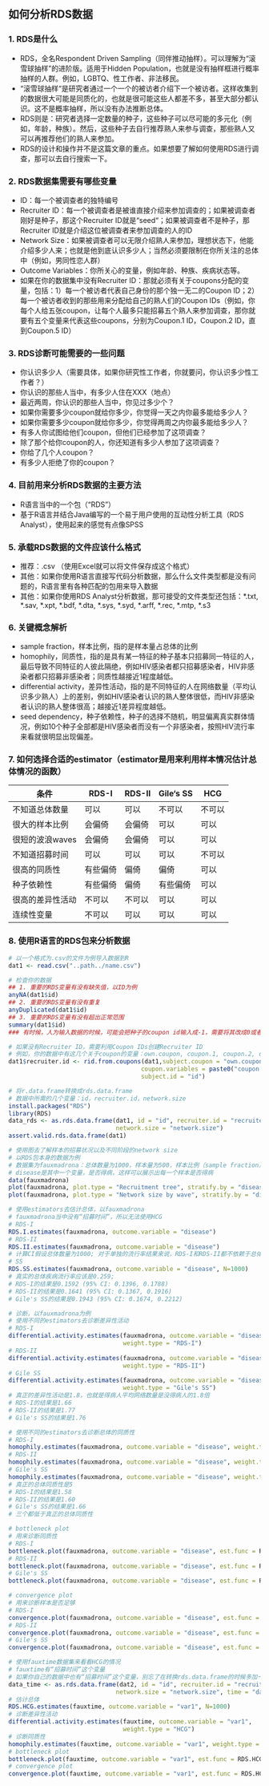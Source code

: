 ## 如何分析RDS数据

### 1. RDS是什么
- RDS，全名Respondent Driven Sampling（同伴推动抽样）。可以理解为“滚雪球抽样”的进阶版。适用于Hidden Population，也就是没有抽样框进行概率抽样的人群。例如，LGBTQ、性工作者、非法移民。
- “滚雪球抽样“是研究者通过一个一个的被访者介绍下一个被访者。这样收集到的数据很大可能是同质化的，也就是很可能这些人都差不多，甚至大部分都认识。这不是概率抽样，所以没有办法推断总体。
- RDS则是：研究者选择一定数量的种子，这些种子可以尽可能的多元化（例如，年龄，种族）。然后，这些种子去自行推荐熟人来参与调查，那些熟人又可以再推荐他们的熟人来参加。
- RDS的设计和操作并不是这篇文章的重点。如果想要了解如何使用RDS进行调查，那可以去自行搜索一下。

### 2. RDS数据集需要有哪些变量
- ID：每一个被调查者的独特编号
- Recruiter ID：每一个被调查者是被谁直接介绍来参加调查的；如果被调查者刚好是种子，那这个Recruiter ID就是“seed“；如果被调查者不是种子，那Recruiter ID就是介绍这位被调查者来参加调查的人的ID
- Network Size：如果被调查者可以无限介绍熟人来参加，理想状态下，他能介绍多少人来；也就是他到底认识多少人；当然必须要限制在你所关注的总体中（例如，男同性恋人群）
- Outcome Variables：你所关心的变量，例如年龄、种族、疾病状态等。
- 如果在你的数据集中没有Recruiter ID：那就必须有关于coupons分配的变量，包括：1）每一个被访者代表自己身份的那个独一无二的Coupon ID；2）每一个被访者收到的那些用来分配给自己的熟人们的Coupon IDs（例如，你每个人给五张coupon，让每个人最多只能招募五个熟人来参加调查，那你就要有五个变量来代表这些coupons，分别为Coupon.1 ID，Coupon.2 ID，直到Coupon.5 ID）

### 3. RDS诊断可能需要的一些问题
- 你认识多少人（需要具体，如果你研究性工作者，你就要问，你认识多少性工作者？）
- 你认识的那些人当中，有多少人住在XXX（地点）
- 最近两周，你认识的那些人当中，你见过多少个？
- 如果你需要多少coupon就给你多少，你觉得一天之内你最多能给多少人？
- 如果你需要多少coupon就给你多少，你觉得两周之内你最多能给多少人？
- 有多人你试图给他们coupon，但他们已经参加了这项调查？
- 除了那个给你coupon的人，你还知道有多少人参加了这项调查？
- 你给了几个人coupon？
- 有多少人拒绝了你的coupon？

### 4. 目前用来分析RDS数据的主要方法
- R语言当中的一个包（“RDS”）
- 基于R语言并结合Java编写的一个易于用户使用的互动性分析工具（RDS Analyst），使用起来的感觉有点像SPSS

### 5. 承载RDS数据的文件应该什么格式
- 推荐：.csv （使用Excel就可以将文件保存成这个格式）
- 其他：如果你使用R语言直接写代码分析数据，那么什么文件类型都是没有问题的，R语言里有各种匹配的包用来导入数据
- 其他：如果你使用RDS Analyst分析数据，那可接受的文件类型还包括：*.txt, *.sav, *.xpt, *.bdf, *.dta, *.sys, *.syd, *.arff, *.rec, *.mtp, *.s3

### 6. 关键概念解析
- sample fraction，样本比例，指的是样本量占总体的比例
- homophily，同质性，指的是具有某一特征的种子基本只招募同一特征的人，最后导致不同特征的人彼此隔绝，例如HIV感染者都只招募感染者，HIV非感染者都只招募非感染者；同质性越接近1程度越低。
- differential activity，差异性活动，指的是不同特征的人在网络数量（平均认识多少熟人）上的差别，例如HIV感染者认识的熟人整体很低，而HIV非感染者认识的熟人整体很高；越接近1差异程度越低。
- seed dependency，种子依赖性，种子的选择不随机，明显偏离真实群体情况，例如10个种子全部都是HIV感染者而没有一个非感染者，按照HIV流行率来看就很明显出现偏差。

### 7. 如何选择合适的estimator（estimator是用来利用样本情况估计总体情况的函数）
条件 |  RDS-I  |  RDS-II  |  Gile‘s SS  |  HCG
---  |---      |---      |---           |---
不知道总体数量 |  可以 |  可以 | 不可以 | 不可以
很大的样本比例 |  会偏倚 | 会偏倚 | 可以 | 可以
很短的波浪waves  |  会偏倚 | 会偏倚 | 可以 | 可以
不知道招募时间 |  可以 |  可以 | 可以 | 不可以
很高的同质性  |  有些偏倚 | 偏倚 | 偏倚 | 可以
种子依赖性   |  有些偏倚 | 偏倚 | 有些偏倚 | 可以
很高的差异性活动 |  不可以 |  不可以 | 可以 | 可以
连续性变量 |  不可以 |  可以 | 可以 | 可以

### 8. 使用R语言的RDS包来分析数据
``` R
# 以一个格式为.csv的文件为例导入数据到R
dat1 <- read.csv("..path../name.csv")

# 检查你的数据
## 1. 重要的RDS变量有没有缺失值，以ID为例
anyNA(dat1$id)
## 2. 重要的RDS变量有没有重复
anyDuplicated(dat1$id)
## 3. 重要的RDS变量有没有超出正常范围
summary(dat1$id)
### 有时候，人为输入数据的时候，可能会把种子的coupon id输入成-1，需要将其改成0或者NA

# 如果没有Recruiter ID，需要利用Coupon IDs创建Recruiter ID
# 例如，你的数据中有这几个关于coupon的变量：own.coupon, coupon.1, coupon.2, coupon.3, coupon.4, coupon.5
dat1$recruiter.id <- rid.from.coupons(dat1,subject.coupon = "own.coupon",
                                     coupon.variables = paste0("coupon.",1:5),
                                     subject.id = "id")

# 将r.data.frame转换成rds.data.frame
# 数据中所需的几个变量：id，recruiter.id，network.size
install.packages("RDS")
library(RDS)
data_rds <- as.rds.data.frame(dat1, id = "id", recruiter.id = "recruiter.id", 
                              network.size = "network.size")
assert.valid.rds.data.frame(dat1)
```
``` R
# 使用图去了解样本的招募状况以及不同阶段的network size
# 以RDS包本身的数据为例
# 数据集为fauxmadrona：总体数量为1000，样本量为500，样本比例（sample fraction）为50%，同质性（Homophily）是5，差异性活动（Differential Activity）是1.8，不存在种子依赖性。
# disease是其中一个变量，是否得病，这样可以展示出每一个样本是否得病
data(fauxmadrona)
plot(fauxmadrona, plot.type = "Recruitment tree", stratify.by = "disease")
plot(fauxmadrona, plot.type = "Network size by wave", stratify.by = "disease")
```

``` R
# 使用estimators去估计总体，以fauxmadrona
# fauxmadrona当中没有“招募时间”，所以无法使用HCG
# RDS-I
RDS.I.estimates(fauxmadrona, outcome.variable = "disease")
# RDS-II
RDS.II.estimates(fauxmadrona, outcome.variable = "disease")
# 计算CI假设总体数量为1000; 对于单独的流行率结果来说，RDS-I和RDS-II都不依赖于总体数量
# SS
RDS.SS.estimates(fauxmadrona, outcome.variable = "disease", N=1000)
# 真实的总体疾病流行率应该是0.259; 
# RDS-I的结果是0.1592 (95% CI: 0.1396, 0.1788)
# RDS-II的结果是0.1641 (95% CI: 0.1367, 0.1916)
# Gile's SS的结果是0.1943 (95% CI: 0.1674, 0.2212)
```
``` R
# 诊断，以fauxmadrona为例
# 使用不同的estimators去诊断差异性活动
# RDS-I
differential.activity.estimates(fauxmadrona, outcome.variable = "disease", 
                                weight.type = "RDS-I")
# RDS-II
differential.activity.estimates(fauxmadrona, outcome.variable = "disease", 
                                weight.type = "RDS-II")
# Gile SS
differential.activity.estimates(fauxmadrona, outcome.variable = "disease", 
                                weight.type = "Gile's SS")
# 真正的差异性活动是1.8，也就是得病人平均网络数量是没得病人的1.8倍
# RDS-I的结果是1.66
# RDS-II的结果是1.77
# Gile's SS的结果是1.76

# 使用不同的estimators去诊断总体的同质性
# RDS-I
homophily.estimates(fauxmadrona, outcome.variable = "disease", weight.type = "RDS-I")
# RDS-II
homophily.estimates(fauxmadrona, outcome.variable = "disease", weight.type = "RDS-II")
# Gile's SS
homophily.estimates(fauxmadrona, outcome.variable = "disease", weight.type = "Gile's SS")
# 真正的总体同质性是5
# RDS-I的结果是1.58
# RDS-II的结果是1.60
# Gile's SS的结果是1.66
# 三个都低于真正的总体同质性
```
``` R
# bottleneck plot
# 用来诊断同质性
# RDS-I
bottleneck.plot(fauxmadrona, outcome.variable = "disease", est.func = RDS.I.estimates)
# RDS-II
bottleneck.plot(fauxmadrona, outcome.variable = "disease", est.func = RDS.II.estimates)
# Gile's SS
bottleneck.plot(fauxmadrona, outcome.variable = "disease", est.func = RDS.SS.estimates)
```

``` R
# convergence plot
# 用来诊断样本是否足够
# RDS-I
convergence.plot(fauxmadrona, outcome.variable = "disease", est.func = RDS.I.estimates)
# RDS-II
convergence.plot(fauxmadrona, outcome.variable = "disease", est.func = RDS.II.estimates)
# Gile's SS
convergence.plot(fauxmadrona, outcome.variable = "disease", est.func = RDS.SS.estimates)
```

``` R
# 使用fauxtime数据集来看看HCG的情况
# fauxtime有“招募时间”这个变量
# 如果你自己的数据中也有“招募时间”这个变量，别忘了在转换rds.data.frame的时候多加一个argument
data_time <- as.rds.data.frame(dat2, id = "id", recruiter.id = "recruiter.id", 
                              network.size = "network.size", time = "date")
# 估计总体
RDS.HCG.estimates(fauxtime, outcome.variable = "var1", N=1000)
# 诊断差异性活动
differential.activity.estimates(fauxtime, outcome.variable = "var1", 
                                weight.type = "HCG")
# 诊断同质性
homophily.estimates(fauxtime, outcome.variable = "var1", weight.type = "HCG")
# bottleneck plot
bottleneck.plot(fauxtime, outcome.variable = "var1", est.func = RDS.HCG.estimates)
# convergence plot
convergence.plot(fauxtime, outcome.variable = "var1", est.func = RDS.HCG.estimates)
```
